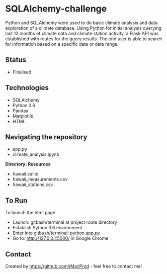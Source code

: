 # SQLAlchemy-challenge
Python and SQLAlchemy were used to do basic climate analysis and data exploration of a climate database. Using Python for initial analysis querying last 12 months of climate data and climate station activity, a Flask API was established with routes for the query results. The end user is able to search for information based on a specific date or date range.

## Status
* Finalised

## Technologies
* SQLAlchemy
* Python 3.6
* Pandas
* Matplotlib
* HTML

## Navigating the repository
* app.py
* climate_analysis.ipynb

**Directory: Resources**
  * hawaii.sqlite
  * hawaii_measurements.csv
  * hawaii_stations.csv

## To Run
To launch the html page
* Launch: gitbash/terminal at project route directory
* Establish Python 3.6 environment
* Enter into gitbush/terminal: python app.py
* Go to: http://127.0.0.1:5000/ in Google Chrome

## Contact
Created by https://github.com/jMacProd - feel free to contact me!
